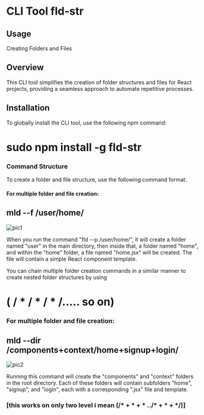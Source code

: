 # CLI Tool  fld-str

## Usage
Creating Folders and Files

## Overview
This CLI tool simplifies the creation of folder structures and files for React projects, providing a seamless approach to automate repetitive processes.

## Installation
To globally install the CLI tool, use the following npm command:

# sudo npm install -g fld-str


### Command Structure
To create a folder and file structure, use the following command format:

#### For multiple folder and file creation:
## mld --f /user/home/
![pic1](https://github.com/minhaz1010/folder-template-shortcut-jsx/assets/66476980/a6467246-6a3e-446b-b6f1-7bfae0b0da62)


When you run the command "fld --p /user/home/", it will create a folder named "user" in the main directory, then inside that, a folder named "home", and within the "home" folder, a file named "home.jsx" will be created. The file will contain a simple React component template.

You can chain multiple folder creation commands in a similar manner to create nested folder structures by using 
# ( / * / * / * /..... so on)

### For multiple folder and file creation:

## mld --dir /components+context/home+signup+login/
![pic2](https://github.com/minhaz1010/folder-template-shortcut-jsx/assets/66476980/50971c75-1187-43f0-8fe8-d8c42fe7a846)


Running this command will create the "components" and "context" folders in the root directory. Each of these folders will contain subfolders "home", "signup", and "login", each with a corresponding ".jsx" file and template.
### [this works on only two level i mean (/* + * + * ../* + * + */)]




